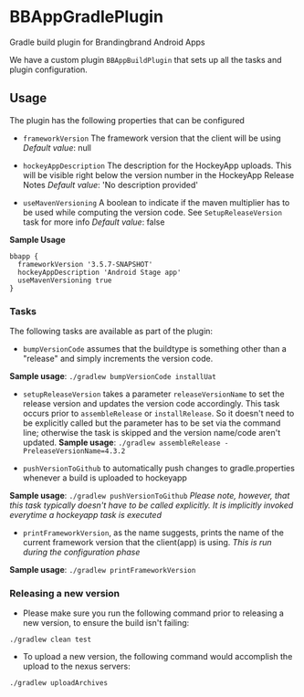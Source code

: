 # BBAppGradlePlugin
Gradle build plugin for Brandingbrand Android Apps

We have a custom plugin `BBAppBuildPlugin` that sets up all the tasks and plugin configuration.

## Usage

The plugin has the following properties that can be configured

- `frameworkVersion`
 The framework version that the client will be using
 _Default value_: null
 
- `hockeyAppDescription`
 The description for the HockeyApp uploads. This will be visible right below the version number
in the HockeyApp Release Notes
_Default value_: 'No description provided'

- `useMavenVersioning`
A boolean to indicate if the maven multiplier has to be used while computing the version code. See `SetupReleaseVersion` task for more info
_Default value_: false

**Sample Usage**
```
bbapp {
  frameworkVersion '3.5.7-SNAPSHOT'
  hockeyAppDescription 'Android Stage app'
  useMavenVersioning true
}

```
### Tasks

The following tasks are available as part of the plugin:

- `bumpVersionCode` assumes that the buildtype is something other than a "release" and simply increments the version code.

 **Sample usage**: `./gradlew bumpVersionCode installUat`

- `setupReleaseVersion` takes a parameter `releaseVersionName` to set the release version
and updates the version code accordingly. This task occurs prior to `assembleRelease` or
`installRelease`. So it doesn't need to be explicitly called but the parameter has to be
set via the command line; otherwise the task is skipped and the version name/code aren't
updated.
**Sample usage**: `./gradlew assembleRelease -PreleaseVersionName=4.3.2`

- `pushVersionToGithub` to automatically push changes to gradle.properties whenever a build is uploaded to hockeyapp

 **Sample usage**: `./gradlew pushVersionToGithub`
 *Please note, however, that this task typically doesn't have to be called explicitly. It is implicitly invoked everytime a hockeyapp task is executed*

- `printFrameworkVersion`, as the name suggests, prints the name of the current framework version that the client(app) is using. *This is run during the configuration phase*

 **Sample usage**: `./gradlew printFrameworkVersion`





### Releasing a new version

- Please make sure you run the following command prior to releasing a new version, to ensure the build isn't failing:

 `./gradlew clean test`

- To upload a new version, the following command would accomplish the upload to the nexus servers:

 `./gradlew uploadArchives`
